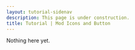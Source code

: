 ```yaml
---
layout: tutorial-sidenav
description: This page is under construction.
title: Tutorial | Mod Icons and Button
---
```


Nothing here yet.